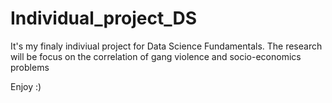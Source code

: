 # Individual_project_DS
It's my finaly indiviual project for Data Science Fundamentals.
The research will be focus on the correlation of gang violence and socio-economics problems

Enjoy :)
